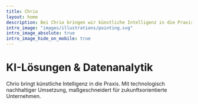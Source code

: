 ```yaml
---
title: Chrio
layout: home
description: Bei Chrio bringen wir künstliche Intelligenz in die Praxis. Unser Team aus Ki-Experten entwickelt Lösungen, die Unternehmen und Institutionen dabei unterstützen, effizienter, innovativer und zukunftssicherer zu werden.
intro_image: "images/illustrations/pointing.svg"
intro_image_absolute: true
intro_image_hide_on_mobile: true
---
```


# KI-Lösungen & Datenanalytik

Chrio bringt künstliche Intelligenz in die Praxis. Mit technologisch nachhaltiger Umsetzung, maßgeschneidert für zukunftsorientierte Unternehmen.
